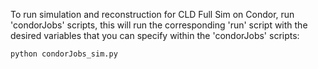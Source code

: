 To run simulation and reconstruction for CLD Full Sim on Condor, run 'condorJobs' scripts, this will run the corresponding 'run' script with the desired variables that you can specify within the 'condorJobs' scripts:

```
python condorJobs_sim.py
```
